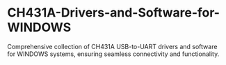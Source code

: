 # CH431A-Drivers-and-Software-for-WINDOWS
Comprehensive collection of CH431A USB-to-UART drivers and software for WINDOWS systems, ensuring seamless connectivity and functionality.
